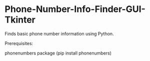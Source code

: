 # Phone-Number-Info-Finder-GUI-Tkinter
Finds basic phone number information using Python.

Prerequisites:

phonenumbers package (pip install phonenumbers)
